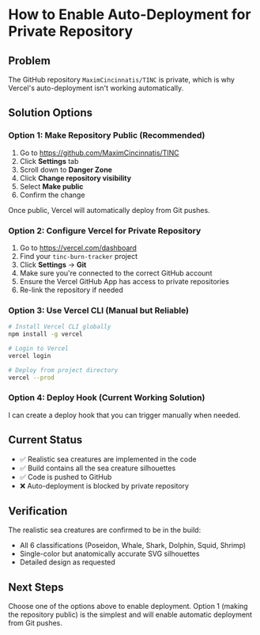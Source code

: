 # How to Enable Auto-Deployment for Private Repository

## Problem
The GitHub repository `MaximCincinnatis/TINC` is private, which is why Vercel's auto-deployment isn't working automatically.

## Solution Options

### Option 1: Make Repository Public (Recommended)
1. Go to https://github.com/MaximCincinnatis/TINC
2. Click **Settings** tab
3. Scroll down to **Danger Zone**
4. Click **Change repository visibility**
5. Select **Make public**
6. Confirm the change

Once public, Vercel will automatically deploy from Git pushes.

### Option 2: Configure Vercel for Private Repository
1. Go to https://vercel.com/dashboard
2. Find your `tinc-burn-tracker` project
3. Click **Settings** → **Git**
4. Make sure you're connected to the correct GitHub account
5. Ensure the Vercel GitHub App has access to private repositories
6. Re-link the repository if needed

### Option 3: Use Vercel CLI (Manual but Reliable)
```bash
# Install Vercel CLI globally
npm install -g vercel

# Login to Vercel
vercel login

# Deploy from project directory
vercel --prod
```

### Option 4: Deploy Hook (Current Working Solution)
I can create a deploy hook that you can trigger manually when needed.

## Current Status
- ✅ Realistic sea creatures are implemented in the code
- ✅ Build contains all the sea creature silhouettes
- ✅ Code is pushed to GitHub
- ❌ Auto-deployment is blocked by private repository

## Verification
The realistic sea creatures are confirmed to be in the build:
- All 6 classifications (Poseidon, Whale, Shark, Dolphin, Squid, Shrimp)
- Single-color but anatomically accurate SVG silhouettes
- Detailed design as requested

## Next Steps
Choose one of the options above to enable deployment. Option 1 (making the repository public) is the simplest and will enable automatic deployment from Git pushes.